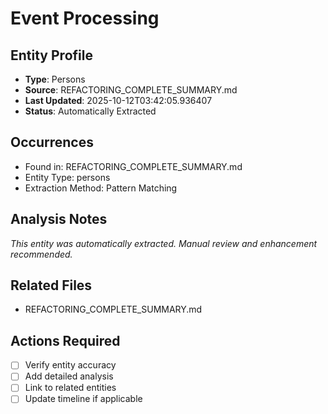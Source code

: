 # Event Processing

## Entity Profile
- **Type**: Persons
- **Source**: REFACTORING_COMPLETE_SUMMARY.md
- **Last Updated**: 2025-10-12T03:42:05.936407
- **Status**: Automatically Extracted

## Occurrences
- Found in: REFACTORING_COMPLETE_SUMMARY.md
- Entity Type: persons
- Extraction Method: Pattern Matching

## Analysis Notes
*This entity was automatically extracted. Manual review and enhancement recommended.*

## Related Files
- REFACTORING_COMPLETE_SUMMARY.md

## Actions Required
- [ ] Verify entity accuracy
- [ ] Add detailed analysis
- [ ] Link to related entities
- [ ] Update timeline if applicable

